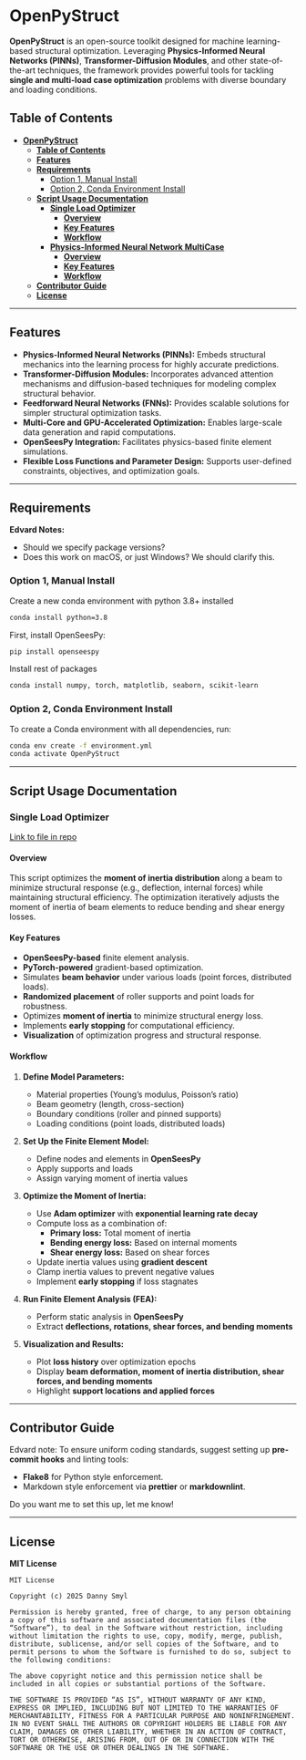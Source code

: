 # **OpenPyStruct**

**OpenPyStruct** is an open-source toolkit designed for machine learning-based structural optimization. Leveraging **Physics-Informed Neural Networks (PINNs)**, **Transformer-Diffusion Modules**, and other state-of-the-art techniques, the framework provides powerful tools for tackling **single and multi-load case optimization** problems with diverse boundary and loading conditions.

## **Table of Contents**

- [**OpenPyStruct**](#openpystruct)
  - [**Table of Contents**](#table-of-contents)
  - [**Features**](#features)
  - [**Requirements**](#requirements)
    - [Option 1, Manual Install](#option-1-manual-install)
    - [Option 2, Conda Environment Install](#option-2-conda-environment-install)
  - [**Script Usage Documentation**](#script-usage-documentation)
    - [**Single Load Optimizer**](#single-load-optimizer)
      - [**Overview**](#overview)
      - [**Key Features**](#key-features)
      - [**Workflow**](#workflow)
    - [**Physics-Informed Neural Network MultiCase**](#physics-informed-neural-network-multicase)
      - [**Overview**](#overview-1)
      - [**Key Features**](#key-features-1)
      - [**Workflow**](#workflow-1)
  - [**Contributor Guide**](#contributor-guide)
  - [**License**](#license)

---

## **Features**

- **Physics-Informed Neural Networks (PINNs):** Embeds structural mechanics into the learning process for highly accurate predictions.
- **Transformer-Diffusion Modules:** Incorporates advanced attention mechanisms and diffusion-based techniques for modeling complex structural behavior.
- **Feedforward Neural Networks (FNNs):** Provides scalable solutions for simpler structural optimization tasks.
- **Multi-Core and GPU-Accelerated Optimization:** Enables large-scale data generation and rapid computations.
- **OpenSeesPy Integration:** Facilitates physics-based finite element simulations.
- **Flexible Loss Functions and Parameter Design:** Supports user-defined constraints, objectives, and optimization goals.

---

## **Requirements**

**Edvard Notes:**
- Should we specify package versions?
- Does this work on macOS, or just Windows? We should clarify this.

### Option 1, Manual Install

Create a new conda environment with python 3.8+ installed

```zsh
conda install python=3.8
```

First, install OpenSeesPy:

```zsh
pip install openseespy
```

Install rest of packages

```zsh
conda install numpy, torch, matplotlib, seaborn, scikit-learn
```



### Option 2, Conda Environment Install

To create a Conda environment with all dependencies, run:

```zsh
conda env create -f environment.yml
conda activate OpenPyStruct
```

---

## **Script Usage Documentation**

### **Single Load Optimizer**

 [Link to file in repo](./OpenPyStruct_BeamOpt.py)

#### **Overview**

This script optimizes the **moment of inertia distribution** along a beam to minimize structural response (e.g., deflection, internal forces) while maintaining structural efficiency. The optimization iteratively adjusts the moment of inertia of beam elements to reduce bending and shear energy losses.

#### **Key Features**

- **OpenSeesPy-based** finite element analysis.
- **PyTorch-powered** gradient-based optimization.
- Simulates **beam behavior** under various loads (point forces, distributed loads).
- **Randomized placement** of roller supports and point loads for robustness.
- Optimizes **moment of inertia** to minimize structural energy loss.
- Implements **early stopping** for computational efficiency.
- **Visualization** of optimization progress and structural response.

#### **Workflow**

1. **Define Model Parameters:**
   - Material properties (Young’s modulus, Poisson’s ratio)
   - Beam geometry (length, cross-section)
   - Boundary conditions (roller and pinned supports)
   - Loading conditions (point loads, distributed loads)

2. **Set Up the Finite Element Model:**
   - Define nodes and elements in **OpenSeesPy**
   - Apply supports and loads
   - Assign varying moment of inertia values

3. **Optimize the Moment of Inertia:**
   - Use **Adam optimizer** with **exponential learning rate decay**
   - Compute loss as a combination of:
     - **Primary loss:** Total moment of inertia
     - **Bending energy loss:** Based on internal moments
     - **Shear energy loss:** Based on shear forces
   - Update inertia values using **gradient descent**
   - Clamp inertia values to prevent negative values
   - Implement **early stopping** if loss stagnates

4. **Run Finite Element Analysis (FEA):**
   - Perform static analysis in **OpenSeesPy**
   - Extract **deflections, rotations, shear forces, and bending moments**

5. **Visualization and Results:**
   - Plot **loss history** over optimization epochs
   - Display **beam deformation, moment of inertia distribution, shear forces, and bending moments**
   - Highlight **support locations and applied forces**




---

## **Contributor Guide**

Edvard note: To ensure uniform coding standards, suggest setting up **pre-commit hooks** and linting tools:
- **Flake8** for Python style enforcement.
- Markdown style enforcement via **prettier** or **markdownlint**.

Do you want me to set this up, let me know!

---

## **License**

**MIT License**

```
MIT License

Copyright (c) 2025 Danny Smyl

Permission is hereby granted, free of charge, to any person obtaining a copy of this software and associated documentation files (the “Software”), to deal in the Software without restriction, including without limitation the rights to use, copy, modify, merge, publish, distribute, sublicense, and/or sell copies of the Software, and to permit persons to whom the Software is furnished to do so, subject to the following conditions:

The above copyright notice and this permission notice shall be included in all copies or substantial portions of the Software.

THE SOFTWARE IS PROVIDED “AS IS”, WITHOUT WARRANTY OF ANY KIND, EXPRESS OR IMPLIED, INCLUDING BUT NOT LIMITED TO THE WARRANTIES OF MERCHANTABILITY, FITNESS FOR A PARTICULAR PURPOSE AND NONINFRINGEMENT. IN NO EVENT SHALL THE AUTHORS OR COPYRIGHT HOLDERS BE LIABLE FOR ANY CLAIM, DAMAGES OR OTHER LIABILITY, WHETHER IN AN ACTION OF CONTRACT, TORT OR OTHERWISE, ARISING FROM, OUT OF OR IN CONNECTION WITH THE SOFTWARE OR THE USE OR OTHER DEALINGS IN THE SOFTWARE.
```
